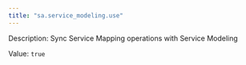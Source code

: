 ```yaml
---
title: "sa.service_modeling.use"
---
```


Description: Sync Service Mapping operations with Service Modeling

Value: `true`